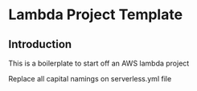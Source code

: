 # Lambda Project Template

## Introduction

This is a boilerplate to start off an AWS lambda project


Replace all capital namings on serverless.yml file 